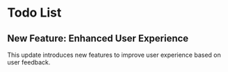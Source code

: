 # Todo List

## New Feature: Enhanced User Experience

This update introduces new features to improve user experience based on user feedback.